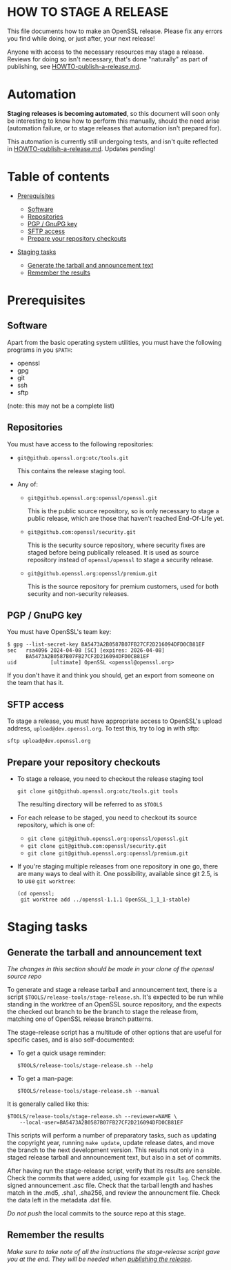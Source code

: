 # HOW TO STAGE A RELEASE

This file documents how to make an OpenSSL release.  Please fix any errors
you find while doing, or just after, your next release!

Anyone with access to the necessary resources may stage a release.  Reviews
for doing so isn't necessary, that's done "naturally" as part of publishing,
see [HOWTO-publish-a-release.md](HOWTO-publish-a-release.md).

# Automation

**Staging releases is becoming automated**, so this document will soon only
be interesting to know how to perform this manually, should the need arise
(automation failure, or to stage releases that automation isn't prepared
for).

This automation is currently still undergoing tests, and isn't quite
reflected in [HOWTO-publish-a-release.md](HOWTO-publish-a-release.md).
Updates pending!

# Table of contents

-   [Prerequisites](#prerequisites)
    -   [Software](#software)
    -   [Repositories](#repositories)
    -   [PGP / GnuPG key](#pgp-gnupg-key)
    -   [SFTP access](#check-your-access)
    -   [Prepare your repository checkouts](#prepare-your-repository-checkouts)
-   [Staging tasks](#staging-tasks)

    -   [Generate the tarball and announcement text](#generating-the-tarball-and-announcement-text)
    -   [Remember the results](#remember-the-results)

# Prerequisites

## Software

Apart from the basic operating system utilities, you must have the following
programs in you `$PATH`:

- openssl
- gpg
- git
- ssh
- sftp

(note: this may not be a complete list)

## Repositories

You must have access to the following repositories:

-   `git@github.openssl.org:otc/tools.git`

    This contains the release staging tool.

-   Any of:

    -   `git@github.openssl.org:openssl/openssl.git`

        This is the public source repository, so is only necessary to stage
        a public release, which are those that haven't reached End-Of-Life
        yet.

    -   `git@github.com:openssl/security.git`

        This is the security source repository, where security fixes are
        staged before being publically released.  It is used as source
        repository instead of `openssl/openssl` to stage a security
        release.

    -   `git@github.openssl.org:openssl/premium.git`

        This is the source repository for premium customers, used for both
        security and non-security releases.

## PGP / GnuPG key

You must have OpenSSL's team key:

    $ gpg --list-secret-key BA5473A2B0587B07FB27CF2D216094DFD0CB81EF
    sec   rsa4096 2024-04-08 [SC] [expires: 2026-04-08]
          BA5473A2B0587B07FB27CF2D216094DFD0CB81EF
    uid           [ultimate] OpenSSL <openssl@openssl.org>

If you don't have it and think you should, get an export from someone on the
team that has it.

## SFTP access

To stage a release, you must have appropriate access to OpenSSL's upload
address, `upload@dev.openssl.org`.  To test this, try to log in with sftp:

    sftp upload@dev.openssl.org

## Prepare your repository checkouts

-   To stage a release, you need to checkout the release staging tool

        git clone git@github.openssl.org:otc/tools.git tools

    The resulting directory will be referred to as `$TOOLS`

-   For each release to be staged, you need to checkout its source
    repository, which is one of:

    -   `git clone git@github.openssl.org:openssl/openssl.git`
    -   `git clone git@github.com:openssl/security.git`
    -   `git clone git@github.openssl.org:openssl/premium.git`

-   If you're staging multiple releases from one repository in one go, there
    are many ways to deal with it.  One possibility, available since git 2.5,
    is to use `git worktree`:

        (cd openssl;
         git worktree add ../openssl-1.1.1 OpenSSL_1_1_1-stable)

# Staging tasks

## Generate the tarball and announcement text

*The changes in this section should be made in your clone of the openssl
source repo*

To generate and stage a release tarball and announcement text, there is a
script `$TOOLS/release-tools/stage-release.sh`.  It's expected to be run
while standing in the worktree of an OpenSSL source repository, and the
expects the checked out branch to be the branch to stage the release from,
matching one of OpenSSL release branch patterns.

The stage-release script has a multitude of other options that are useful
for specific cases, and is also self-documented:

-   To get a quick usage reminder:

        $TOOLS/release-tools/stage-release.sh --help

-   To get a man-page:

        $TOOLS/release-tools/stage-release.sh --manual

It is generally called like this:

    $TOOLS/release-tools/stage-release.sh --reviewer=NAME \
        --local-user=BA5473A2B0587B07FB27CF2D216094DFD0CB81EF

This scripts will perform a number of preparatory tasks, such as updating
the copyright year, running `make update`, update release dates, and move
the branch to the next development version.  This results not only in a
staged release tarball and announcement text, but also in a set of commits.

After having run the stage-release script, verify that its results are
sensible.  Check the commits that were added, using for example `git log`.
Check the signed announcement .asc file.  Check that the tarball length and
hashes match in the .md5, .sha1, .sha256, and review the announcment file.
Check the data left in the metadata .dat file.

*Do not push* the local commits to the source repo at this stage.

## Remember the results

*Make sure to take note of all the instructions the stage-release script gave
you at the end.  They will be needed when
[publishing the release](HOWTO-publish-a-release.md).*
